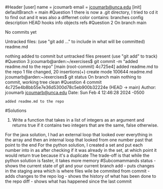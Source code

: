 #Header
[user]
	name = jcoumarb
	email = jcoumarb@unca.edu
[init]
	defaultBranch = main
#Question 1
there is now a .git directory, I tried to cd it to find out and it was also a differnet color
contains: branches  config  description  HEAD  hooks  info  objects  refs
#Question 2
On branch main

No commits yet

Untracked files:
  (use "git add <file>..." to include in what will be committed)
	readme.md

nothing added to commit but untracked files present (use "git add" to track)
#Question 3
jcoumarb@arden:~/exercises$ git commit -m "added readme.md to the repo"
[main (root-commit) 4c725e4] added readme.md to the repo
 1 file changed, 20 insertions(+)
 create mode 100644 readme.md
jcoumarb@arden:~/exercises$ git status
On branch main
nothing to commit, working tree clean
#Question 4
commit 4c725e4b8bb55e7e36d5300d78c5eb900b32224e (HEAD -> main)
Author: jcoumarb <jcoumarb@unca.edu>
Date:   Sun Feb 4 12:46:28 2024 -0500

    added readme.md to the repo
#Solutions
1. Write a function that takes in a list of integers as an argument
and returns true if it contains two integers that are the same, false
otherwise.

For the java solution, I had an external loop that looked over everything in the array and then an internal loop that looked from one number past that point to the end
For the python solution, I created a set and put each number into in as after checking if it was already in the set, at which point it would return true because it's a duplicate
The trade-off is that while the python solution is faster, it takes more memory
#Subcomammands
status - shows the current state of git and your current branch 
add - puts changes in the staging area which is where files wile be commited from
commit - adds changes to the repo
log - shows the history of what has been done to the repo
diff - shows what has happened since the last commit

